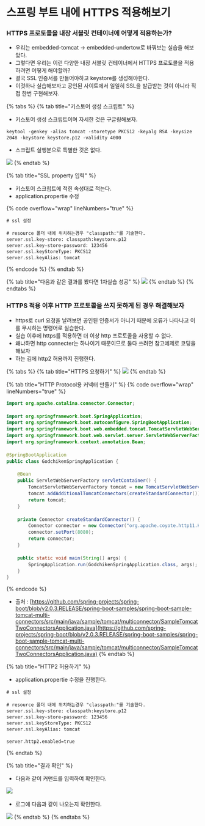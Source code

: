 # 스프링 부트 내에 HTTPS 적용해보기

### HTTPS 프로토콜을 내장 서블릿 컨테이너에 어떻게 적용하는가?

* 우리는 embedded-tomcat -> embedded-undertow로 바꿔보는 실습을 해보았다.
* 그렇다면 우리는 이런 다양한 내장 서블릿 컨테이너에서 HTTPS 프로토콜을 적용하려면 어떻게 해야할까?
* 결국 SSL 인증서를 만들어야하고 keystore를 생성해야한다.
* 이것하나 실습해보자고 공인된 사이트에서 일일히 SSL을 발급받는 것이 아니라 직접 한번 구현해보자.

{% tabs %}
{% tab title="키스토어 생성 스크립트" %}
* 키스토어 생성 스크립트이며 자세한 것은 구글링해보자.

```
keytool -genkey -alias tomcat -storetype PKCS12 -keyalg RSA -keysize 2048 -keystore keystore.p12 -validity 4000
```

* 스크립트 실행분으로 특별한 것은 없다.

![](<../../../../.gitbook/assets/스크린샷 2022-08-16 오후 10.05.01.png>)
{% endtab %}

{% tab title="SSL property 입력" %}
* 키스토어 스크립트에 적힌 속성대로 적는다.
* application.propertie 수정

{% code overflow="wrap" lineNumbers="true" %}
```properties
# ssl 설정

# resource 폴더 내에 위치하는경우 "classpath:"를 기술한다.
server.ssl.key-store: classpath:keystore.p12
server.ssl.key-store-password: 123456
server.ssl.keyStoreType: PKCS12
server.ssl.keyAlias: tomcat
```
{% endcode %}
{% endtab %}

{% tab title="다음과 같은 결과를 봤다면 1차실습 성공" %}
![](<../../../../.gitbook/assets/스크린샷 2022-08-16 오후 10.28.27.png>)
{% endtab %}
{% endtabs %}

### HTTPS 적용 이후 HTTP 프로토콜을 쓰지 못하게 된 경우 해결해보자&#x20;

* https로 curl 요청을 날려보면 공인된 인증서가 아니기 때문에 오류가 나타나고 이를 무시하는 명령어로 실습한다.
* 실습 이후에 https를 적용하면 더 이상 http 프로토콜을 사용할 수 없다.&#x20;
* 왜냐하면  http connecter는 하나이기 때문이므로 둘다 쓰려면 참고예제로 코딩을해보자
* 하는 김에 http2 허용까지 진행한다.

{% tabs %}
{% tab title="HTTPS 요청하기" %}
![](<../../../../.gitbook/assets/스크린샷 2022-08-16 오후 10.35.32.png>)
{% endtab %}

{% tab title="HTTP Protocol용 커넥터 만들기" %}
{% code overflow="wrap" lineNumbers="true" %}
```java
import org.apache.catalina.connector.Connector;

import org.springframework.boot.SpringApplication;
import org.springframework.boot.autoconfigure.SpringBootApplication;
import org.springframework.boot.web.embedded.tomcat.TomcatServletWebServerFactory;
import org.springframework.boot.web.servlet.server.ServletWebServerFactory;
import org.springframework.context.annotation.Bean;

@SpringBootApplication
public class GodchikenSpringApplication {

    @Bean
    public ServletWebServerFactory servletContainer() {
        TomcatServletWebServerFactory tomcat = new TomcatServletWebServerFactory();
        tomcat.addAdditionalTomcatConnectors(createStandardConnector());
        return tomcat;
    }

    private Connector createStandardConnector() {
        Connector connector = new Connector("org.apache.coyote.http11.Http11NioProtocol");
        connector.setPort(8080);
        return connector;
    }

    public static void main(String[] args) {
        SpringApplication.run(GodchikenSpringApplication.class, args);
    }
}
```
{% endcode %}

* 출처 : [https://github.com/spring-projects/spring-boot/blob/v2.0.3.RELEASE/spring-boot-samples/spring-boot-sample-tomcat-multi-connectors/src/main/java/sample/tomcat/multiconnector/SampleTomcatTwoConnectorsApplication.java](https://github.com/spring-projects/spring-boot/blob/v2.0.3.RELEASE/spring-boot-samples/spring-boot-sample-tomcat-multi-connectors/src/main/java/sample/tomcat/multiconnector/SampleTomcatTwoConnectorsApplication.java)
{% endtab %}

{% tab title="HTTP2 허용하기" %}
* application.propertie 수정을 진행한다.

```properties
# ssl 설정

# resource 폴더 내에 위치하는경우 "classpath:"를 기술한다.
server.ssl.key-store: classpath:keystore.p12
server.ssl.key-store-password: 123456
server.ssl.keyStoreType: PKCS12
server.ssl.keyAlias: tomcat

server.http2.enabled=true
```
{% endtab %}

{% tab title="결과 확인" %}
* 다음과 같이 커맨드를 입력하여 확인한다.

![](<../../../../.gitbook/assets/스크린샷 2022-08-16 오후 10.55.15.png>)

* 로그에 다음과 같이 나오는지 확인한다.

![](<../../../../.gitbook/assets/스크린샷 2022-08-16 오후 11.01.03.png>)
{% endtab %}
{% endtabs %}

